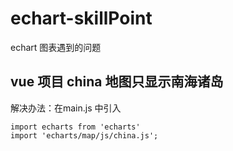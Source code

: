 # echart-skillPoint
echart 图表遇到的问题
## vue 项目 china 地图只显示南海诸岛
解决办法：在main.js 中引入  
```
import echarts from 'echarts'
import 'echarts/map/js/china.js';

```
